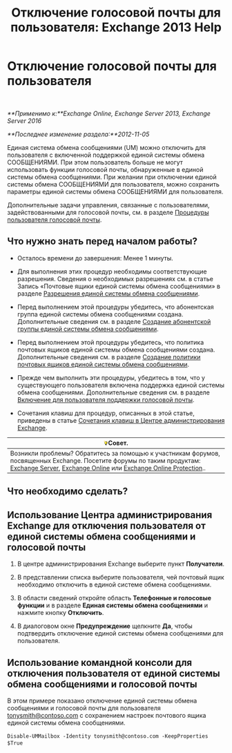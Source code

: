 ﻿---
title: 'Отключение голосовой почты для пользователя: Exchange 2013 Help'
TOCTitle: Отключение голосовой почты для пользователя
ms:assetid: cecc9c0d-377d-489e-9db4-d487e9c0b552
ms:mtpsurl: https://technet.microsoft.com/ru-ru/library/Bb124691(v=EXCHG.150)
ms:contentKeyID: 50489104
ms.date: 05/22/2018
mtps_version: v=EXCHG.150
ms.translationtype: MT
---

# Отключение голосовой почты для пользователя

 

_**Применимо к:**Exchange Online, Exchange Server 2013, Exchange Server 2016_

_**Последнее изменение раздела:**2012-11-05_

Единая система обмена сообщениями (UM) можно отключить для пользователя с включенной поддержкой единой системы обмена СООБЩЕНИЯМИ. При этом пользователь больше не могут использовать функции голосовой почты, обнаруженные в единой системы обмена сообщениями. При желании при отключении единой системы обмена СООБЩЕНИЯМИ для пользователя, можно сохранить параметры единой системы обмена СООБЩЕНИЯМИ для пользователя.

Дополнительные задачи управления, связанные с пользователями, задействованными для голосовой почты, см. в разделе [Процедуры пользователя голосовой почты](voice-mail-enabled-user-procedures-exchange-2013-help.md).

## Что нужно знать перед началом работы?

  - Осталось времени до завершения: Менее 1 минуты.

  - Для выполнения этих процедур необходимы соответствующие разрешения. Сведения о необходимых разрешениях см. в статье Запись «Почтовые ящики единой системы обмена сообщениями» в разделе [Разрешения единой системы обмена сообщениями](unified-messaging-permissions-exchange-2013-help.md).

  - Перед выполнением этой процедуры убедитесь, что абонентская группа единой системы обмена сообщениями создана. Дополнительные сведения см. в разделе [Создание абонентской группы единой системы обмена сообщениями](create-a-um-dial-plan-exchange-2013-help.md).

  - Перед выполнением этой процедуры убедитесь, что политика почтовых ящиков единой системы обмена сообщениями создана. Дополнительные сведения см. в разделе [Создание политики почтовых ящиков единой системы обмена сообщениями](create-a-um-mailbox-policy-exchange-2013-help.md).

  - Прежде чем выполнить эти процедуры, убедитесь в том, что у существующего пользователя включена поддержка единой системы обмена сообщениями. Дополнительные сведения см. в разделе [Включение для пользователя поддержки голосовой почты](enable-a-user-for-voice-mail-exchange-2013-help.md).

  - Сочетания клавиш для процедур, описанных в этой статье, приведены в статье [Сочетания клавиш в Центре администрирования Exchange](keyboard-shortcuts-in-the-exchange-admin-center-exchange-online-protection-help.md).

<table>
<thead>
<tr class="header">
<th><img src="images/Bb124558.tip(EXCHG.150).gif" title="Совет" alt="Совет" />Совет.</th>
</tr>
</thead>
<tbody>
<tr class="odd">
<td>Возникли проблемы? Обратитесь за помощью к участникам форумов, посвященных Exchange. Посетите форумы по таким продуктам: <a href="https://go.microsoft.com/fwlink/p/?linkid=60612">Exchange Server</a>, <a href="https://go.microsoft.com/fwlink/p/?linkid=267542">Exchange Online</a> или <a href="https://go.microsoft.com/fwlink/p/?linkid=285351">Exchange Online Protection</a>..</td>
</tr>
</tbody>
</table>


## Что необходимо сделать?

## Использование Центра администрирования Exchange для отключения пользователя от единой системы обмена сообщениями и голосовой почты

1.  В центре администрирования Exchange выберите пункт **Получатели**.

2.  В представлении списка выберите пользователя, чей почтовый ящик необходимо отключить в единой системе обмена сообщениями.

3.  В области сведений откройте область **Телефонные и голосовые функции** и в разделе **Единая системы обмена сообщениями** и нажмите кнопку **Отключить**.

4.  В диалоговом окне **Предупреждение** щелкните **Да**, чтобы подтвердить отключение единой системы обмена сообщениями для пользователя.

## Использование командной консоли для отключения пользователя от единой системы обмена сообщениями и голосовой почты

В этом примере показано отключение единой системы обмена сообщениями и голосовой почты для пользователя tonysmith@contoso.com с сохранением настроек почтового ящика единой системы обмена сообщениями.

    Disable-UMMailbox -Identity tonysmith@contoso.com -KeepProperties $True

